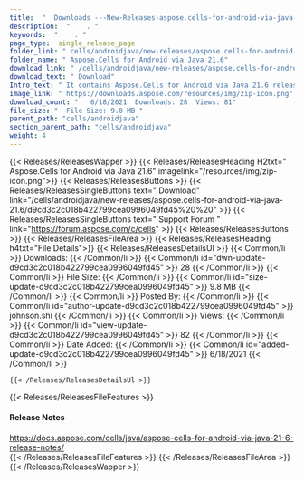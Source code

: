 ```yaml
---
title:  "  Downloads ---New-Releases-aspose.cells-for-android-via-java-21.6 . " 
description:  "    . " 
keywords:  "    . " 
page_type:  single_release_page
folder_link: " cells/androidjava/new-releases/aspose.cells-for-android-via-java-21.6/"
folder_name: " Aspose.Cells for Android via Java 21.6"
download_link: " /cells/androidjava/new-releases/aspose.cells-for-android-via-java-21.6/d9cd3c2c018b422799cea0996049fd45"
download_text: " Download"
Intro_text: " It contains Aspose.Cells for Android via Java 21.6 release."
image_link: " https://downloads.aspose.com/resources/img/zip-icon.png"
download_count: "   6/18/2021  Downloads: 28  Views: 81"
file_size: "  File Size: 9.8 MB "
parent_path: "cells/androidjava"
section_parent_path: "cells/androidjava"
weight: 4 
---
```


{{< Releases/ReleasesWapper >}}
  {{< Releases/ReleasesHeading H2txt=" Aspose.Cells for Android via Java 21.6" imagelink="/resources/img/zip-icon.png">}}
  {{< Releases/ReleasesButtons >}}
    {{< Releases/ReleasesSingleButtons text=" Download" link="/cells/androidjava/new-releases/aspose.cells-for-android-via-java-21.6/d9cd3c2c018b422799cea0996049fd45%20%20" >}}
    {{< Releases/ReleasesSingleButtons text=" Support Forum " link="https://forum.aspose.com/c/cells" >}}
  {{< Releases/ReleasesButtons >}}
  {{< Releases/ReleasesFileArea >}}
    {{< Releases/ReleasesHeading h4txt="File Details">}}
    {{< Releases/ReleasesDetailsUl >}}
            {{< Common/li  >}} Downloads: {{< /Common/li >}} 
      {{< Common/li id="dwn-update-d9cd3c2c018b422799cea0996049fd45" >}} 28 {{< /Common/li >}} 
      {{< Common/li  >}} File Size: {{< /Common/li >}} 
      {{< Common/li id="size-update-d9cd3c2c018b422799cea0996049fd45" >}} 9.8 MB {{< /Common/li >}} 
      {{< Common/li  >}} Posted By: {{< /Common/li >}} 
      {{< Common/li id="author-update-d9cd3c2c018b422799cea0996049fd45" >}} johnson.shi {{< /Common/li >}} 
      {{< Common/li  >}} Views: {{< /Common/li >}} 
      {{< Common/li id="view-update-d9cd3c2c018b422799cea0996049fd45" >}} 82 {{< /Common/li >}} 
      {{< Common/li  >}} Date Added: {{< /Common/li >}} 
      {{< Common/li id="added-update-d9cd3c2c018b422799cea0996049fd45" >}} 6/18/2021 {{< /Common/li >}} 

    {{< /Releases/ReleasesDetailsUl >}}

  {{< Releases/ReleasesFileFeatures >}}
      <h4>Release Notes</h4><div><a href="https://docs.aspose.com/cells/java/aspose-cells-for-android-via-java-21-6-release-notes/">https://docs.aspose.com/cells/java/aspose-cells-for-android-via-java-21-6-release-notes/</a></div>
  {{< /Releases/ReleasesFileFeatures >}}
 {{< /Releases/ReleasesFileArea >}}
{{< /Releases/ReleasesWapper >}}


